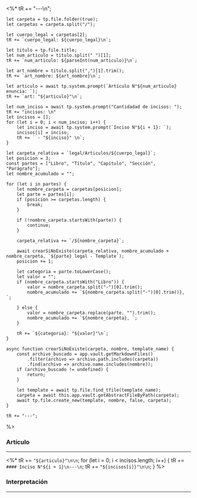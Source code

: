 <%* 
	tR += "---\n";

	let carpeta = tp.file.folder(true);
	let carpetas = carpeta.split("/");

	let cuerpo_legal = carpetas[2];
	tR += `cuerpo_legal: ${cuerpo_legal}\n`;

	let titulo = tp.file.title;
	let num_articulo = titulo.split(" ")[1];
	tR += `num_articulo: ${parseInt(num_articulo)}\n`;

	let art_nombre = titulo.split(",")[1].trim();
	tR += `art_nombre: ${art_nombre}\n`;

	let articulo = await tp.system.prompt(`Artículo N°${num_articulo} enuncia: `);
	tR += `art: "${articulo}"\n`;

	let num_inciso = await tp.system.prompt("Cantidadad de incisos: ");
	tR += "incisos: \n"
	let incisos = [];
	for (let i = 0; i < num_inciso; i++) {
		let inciso = await tp.system.prompt(`Inciso N°${i + 1}: `);
		incisos[i] = inciso;
		tR += ` - "${inciso}" \n`;
	}
	
	let carpeta_relativa = `legal/Articulos/${cuerpo_legal}`;
	let posicion = 3;
	const partes = ["Libro", "Título", "Capítulo", "Sección", "Parágrafo"];
	let nombre_acumulado = "";

	for (let i in partes) {
		let nombre_carpeta = carpetas[posicion];
		let parte = partes[i];
		if (posicion >= carpetas.length) {
			break;	
		}

		if (!nombre_carpeta.startsWith(parte)) {
			continue;	
		}
		
		carpeta_relativa += `/${nombre_carpeta}`;
		
		await crearSiNoExiste(carpeta_relativa, nombre_acumulado + nombre_carpeta, `${parte} legal - Template`);
		posicion += 1;

		let categoria = parte.toLowerCase();
		let valor = "";
		if (nombre_carpeta.startsWith("Libro")) {
			valor = nombre_carpeta.split("-")[0].trim();
			nombre_acumulado += `${nombre_carpeta.split("-")[0].trim()}, `;		
			
		} else {
			valor = nombre_carpeta.replace(parte, "").trim();
			nombre_acumulado += `${nombre_carpeta}, `;
		}
		
		tR += `${categoria}: "${valor}"\n`;
	}

	async function crearSiNoExiste(carpeta, nombre, template_name) {
		const archivo_buscado = app.vault.getMarkdownFiles()
			.filter(archivo => archivo.path.includes(carpeta))
			.find(archivo => archivo.name.includes(nombre));
		if (archivo_buscado != undefined) {
			return;	
		}

		let template = await tp.file.find_tfile(template_name);
		carpeta = await this.app.vault.getAbstractFileByPath(carpeta);
		await tp.file.create_new(template, nombre, false, carpeta);
	}
	
	tR += "---";
%>
### Artículo
---
<%*
	tR += `"${articulo}"\n\n`;
	for (let i = 0; i < incisos.length; i++) {
		tR += `#### Inciso N°${i + 1}\n---\n`;
		tR += `"${incisos[i]}"\n\n`;
	}
%>
### Interpretación
---
